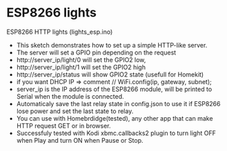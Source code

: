 # ESP8266 lights

ESP8266 HTTP lights (lights_esp.ino)

 *  This sketch demonstrates how to set up a simple HTTP-like server.
 *  The server will set a GPIO pin depending on the request
 *    http://server_ip/light/0 will set the GPIO2 low,
 *    http://server_ip/light/1 will set the GPIO2 high
 *    http://server_ip/status will show GPIO2 state (usefull for Homekit)
 *  if you want DHCP IP => comment // WiFi.config(ip, gateway, subnet);
 *  server_ip is the IP address of the ESP8266 module, will be printed to Serial when the module is connected.
 *  Automaticaly save the last relay state in config.json to use it if ESP8266 lose power and set the last state to relay.
 *  You can use with Homebrdidge(tested), any other app that can make HTTP request GET or in browser.
 *  Successfuly tested with Kodi xbmc.callbacks2 plugin to turn light OFF when Play and turn ON when Pause or Stop.
